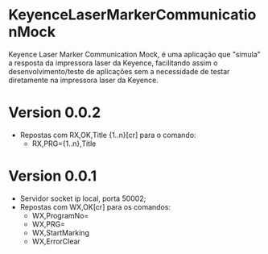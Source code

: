 # KeyenceLaserMarkerCommunicationMock
Keyence Laser Marker Communication Mock, é uma aplicação que "simula" a resposta da impressora laser da Keyence, facilitando assim o desenvolvimento/teste de aplicações sem a necessidade de testar diretamente na impressora laser da Keyence.

# Version 0.0.2
- Repostas com RX,OK,Title {1..n}[cr] para o comando:
  - RX,PRG={1..n},Title

# Version 0.0.1
- Servidor socket ip local, porta 50002;
- Repostas com WX,OK[cr] para os comandos:
  - WX,ProgramNo=
  - WX,PRG=
  - WX,StartMarking
  - WX,ErrorClear
